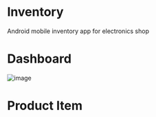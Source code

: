 # Inventory
Android mobile inventory app for electronics shop

# Dashboard
![image](https://user-images.githubusercontent.com/46281757/132228838-95a38271-d5df-434d-a01a-de64b70cb20f.jpg)

# Product Item

